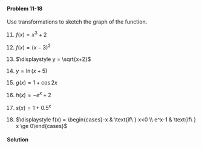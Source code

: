 <div class="alert alert-warning" role="alert">
<h4 class="alert-heading">Problem 11-18</h4>

Use transformations to sketch the graph of the function.

11. $\displaystyle f(x) = x^3+2$ 

12. $\displaystyle f(x) = (x-3)^2$

13. $\displaystyle y = \sqrt{x+2}$ 

14. $\displaystyle y = \ln (x+5)$

15. $\displaystyle g(x) = 1+\cos 2x$

16. $\displaystyle h(x) = -e^x+2$

17. $\displaystyle s(x) = 1 + 0.5^x$

18. $\displaystyle f(x) = \begin{cases}-x & \text{if\ } x<0 \\ e^x-1 & \text{if\ } x \ge 0\end{cases}$

</div>

<div class="alert alert-success" role="alert">
<h4 class="alert-heading">Solution</h4>



</div>


